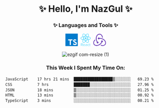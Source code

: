 <h1 align="center">✨ Hello, I'm NazGul ✨</h1>

<div align="center">
  <h3>✨ Languages and Tools ✨ </h3>
  <a href="https://www.typescriptlang.org" target="_blank" rel="noreferrer">   
    <img src="https://raw.githubusercontent.com/devicons/devicon/master/icons/typescript/typescript-original.svg" alt="typescript" width="40" 
    height="40"/></a>
  <a href="https://reactjs.org/" target="_blank" rel="noreferrer">   
    <img src="https://raw.githubusercontent.com/devicons/devicon/master/icons/react/react-original-wordmark.svg" alt="react" width="40"     
    height="40"/></a>
  <a href="https://redux.js.org" target="_blank" rel="noreferrer">   
    <img src="https://raw.githubusercontent.com/devicons/devicon/master/icons/redux/redux-original.svg" alt="redux" width="40" height="40"/></a>
</div>

<div align="center">
  
  ![ezgif com-resize (1)](https://github.com/FunChosa/FunChosa/assets/112805319/d1ccce32-bf77-4fd5-b8ee-044b038c063f)

</div>
 
<h3 align="center">This Week I Spent My Time On:</h3>
<!--START_SECTION:waka-->

```txt
JavaScript    17 hrs 21 mins  █████████████████▒░░░░░░░   69.23 %
CSS           7 hrs           ███████░░░░░░░░░░░░░░░░░░   27.96 %
JSON          18 mins         ▒░░░░░░░░░░░░░░░░░░░░░░░░   01.25 %
HTML          13 mins         ▒░░░░░░░░░░░░░░░░░░░░░░░░   00.92 %
TypeScript    3 mins          ░░░░░░░░░░░░░░░░░░░░░░░░░   00.21 %
```

<!--END_SECTION:waka-->

